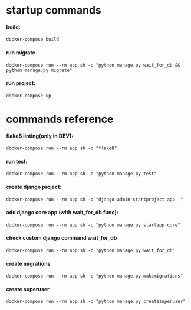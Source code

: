 # startup commands
#### build:
```shell
docker-compose build
```
#### run migrate
```shell
docker-compose run --rm app sh -c "python manage.py wait_for_db && python manage.py migrate"  
```

#### run project:
```shell
docker-compose up
```

# commands reference
#### flake8 linting(only in DEV):
```shell
docker-compose run --rm app sh -c "flake8"
```

#### run test:
```shell
docker-compose run --rm app sh -c "python manage.py test"
```

#### create django project:
```shell
docker-compose run --rm app sh -c "django-admin startproject app ."
```

#### add django core app (with wait_for_db func):
```shell
docker-compose run --rm app sh -c "python manage.py startapp core"
```

#### check custom django command wait_for_db
```shell
docker-compose run --rm app sh -c "python manage.py wait_for_db"
```

#### create migrations
```shell
docker-compose run --rm app sh -c "python manage.py makemigrations"  
```

#### create superuser
```shell
docker-compose run --rm app sh -c "python manage.py createsuperuser"  
```

